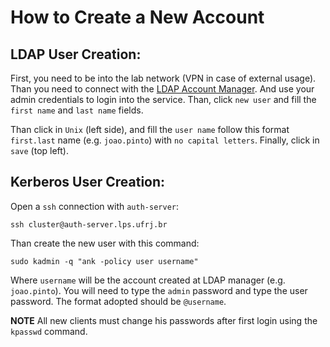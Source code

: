 
# How to Create a New Account


## LDAP User Creation:

First, you need to be into the lab network (VPN in case of external usage).
Than you need to connect with the [LDAP Account Manager](http://auth-server.lps.ufrj.br/lam/). 
And use your admin credentials to login into the service. Than, click 
`new user` and fill the `first name` and `last name` fields.

Than click in `Unix` (left side), and fill the `user name` follow this format `first.last` name (e.g. `joao.pinto`) with `no capital letters`.
Finally, click in `save` (top left).

## Kerberos User Creation:


Open a `ssh` connection with `auth-server`:

```
ssh cluster@auth-server.lps.ufrj.br
```

Than create the new user with this command:

```
sudo kadmin -q "ank -policy user username"
```

Where `username` will be the account created at LDAP manager (e.g. `joao.pinto`). You will need to type the `admin` password and type the 
user password. The format adopted should be `@username`.

**NOTE** All new clients must change his passwords after first login using
the `kpasswd` command.





